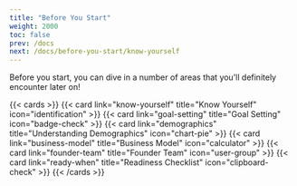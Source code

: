 ```yaml
---
title: "Before You Start"
weight: 2000
toc: false
prev: /docs
next: /docs/before-you-start/know-yourself
---
```


Before you start, you can dive in a number of areas that you'll definitely encounter later on!

{{< cards >}}
  {{< card link="know-yourself" title="Know Yourself" icon="identification" >}}
  {{< card link="goal-setting" title="Goal Setting" icon="badge-check" >}}
  {{< card link="demographics" title="Understanding Demographics" icon="chart-pie" >}}
  {{< card link="business-model" title="Business Model" icon="calculator" >}}
  {{< card link="founder-team" title="Founder Team" icon="user-group" >}}
  {{< card link="ready-when" title="Readiness Checklist" icon="clipboard-check" >}}
{{< /cards >}}

